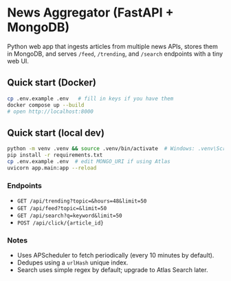 # News Aggregator (FastAPI + MongoDB)

Python web app that ingests articles from multiple news APIs, stores them in MongoDB,
and serves `/feed`, `/trending`, and `/search` endpoints with a tiny web UI.

## Quick start (Docker)
```bash
cp .env.example .env   # fill in keys if you have them
docker compose up --build
# open http://localhost:8000
```

## Quick start (local dev)
```bash
python -m venv .venv && source .venv/bin/activate  # Windows: .venv\Scripts\activate
pip install -r requirements.txt
cp .env.example .env  # edit MONGO_URI if using Atlas
uvicorn app.main:app --reload
```

### Endpoints
- `GET /api/trending?topic=&hours=48&limit=50`
- `GET /api/feed?topic=&limit=50`
- `GET /api/search?q=keyword&limit=50`
- `POST /api/click/{article_id}`

### Notes
- Uses APScheduler to fetch periodically (every 10 minutes by default).
- Dedupes using a `urlHash` unique index.
- Search uses simple regex by default; upgrade to Atlas Search later.

